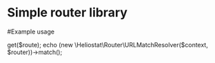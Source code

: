 # Simple router library

#Example usage

<?php

require "vendor/autoload.php";

$context = new \Heliostat\Router\RequestContext();

$router = new Heliostat\Router\Router();

$route = new \Heliostat\Router\Route("user/{id}/photo/{photo}", function($id, $photo) {
   return "Hello, user $id, your id photo: $photo";
});

$router->get($route);

echo (new \Heliostat\Router\URLMatchResolver($context, $router))->match();
